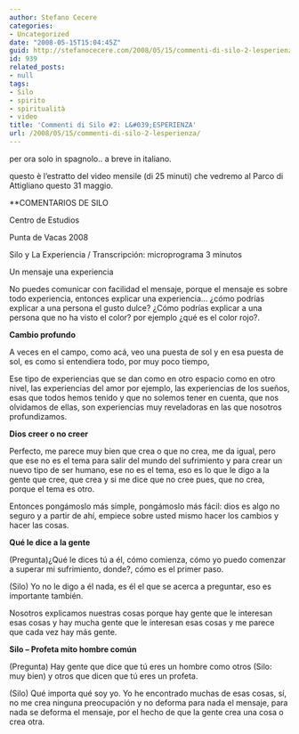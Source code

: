 ```yaml
---
author: Stefano Cecere
categories:
- Uncategorized
date: "2008-05-15T15:04:45Z"
guid: http://stefanocecere.com/2008/05/15/commenti-di-silo-2-lesperienza/
id: 939
related_posts:
- null
tags:
- Silo
- spirito
- spiritualità
- video
title: 'Commenti di Silo #2: L&#039;ESPERIENZA'
url: /2008/05/15/commenti-di-silo-2-lesperienza/
---
```


per ora solo in spagnolo.. a breve in italiano.
  
questo è l&#8217;estratto del video mensile (di 25 minuti) che vedremo al Parco di Attigliano questo 31 maggio.

**COMENTARIOS DE SILO
  
Centro de Estudios
  
Punta de Vacas 2008</p> 

Silo y La Experiencia / Transcripción: microprograma 3 minutos
  
</strong>
  
Un mensaje una experiencia
  
No puedes comunicar con facilidad el mensaje, porque el mensaje es sobre todo experiencia, entonces explicar una experiencia… ¿cómo podrías explicar a una persona el gusto dulce? ¿Cómo podrías explicar a una persona que no ha visto el color? por ejemplo ¿qué es el color rojo?.

**Cambio profundo**
  
A veces en el campo, como acá, veo una puesta de sol y en esa puesta de sol, es como si entendiera todo, por muy poco tiempo,
  
Ese tipo de experiencias que se dan como en otro espacio como en otro nivel, las experiencias del amor por ejemplo, las experiencias de los sueños, esas que todos hemos tenido y que no solemos tener en cuenta, que nos olvidamos de ellas, son experiencias muy reveladoras en las que nosotros profundizamos.

**Dios creer o no creer**
  
Perfecto, me parece muy bien que crea o que no crea, me da igual, pero que ese no es el tema para salir del mundo del sufrimiento y para crear un nuevo tipo de ser humano, ese no es el tema, eso es lo que le digo a la gente que cree, que crea y si me dice que no cree pues, que no crea, porque el tema es otro.
  
Entonces pongámoslo más simple, pongámoslo más fácil: dios es algo no seguro y a partir de ahí, empiece sobre usted mismo hacer los cambios y hacer las cosas.

**Qué le dice a la gente**
  
(Pregunta)¿Qué le dices tú a él, cómo comienza, cómo yo puedo comenzar a superar mi sufrimiento, donde?, cómo es el primer paso.
  
(Silo) Yo no le digo a él nada, es él el que se acerca a preguntar, eso es importante también.
  
Nosotros explicamos nuestras cosas porque hay gente que le interesan esas cosas y hay mucha gente que le interesan esas cosas y me parece que cada vez hay más gente.

**Silo &#8211; Profeta mito hombre común**
  
(Pregunta) Hay gente que dice que tú eres un hombre como otros (Silo: muy bien) y otros que dicen que tú eres un profeta.
  
(Silo) Qué importa qué soy yo. Yo he encontrado muchas de esas cosas, sí, no me crea ninguna preocupación y no deforma para nada el mensaje, para nada se deforma el mensaje, por el hecho de que la gente crea una cosa o crea otra.